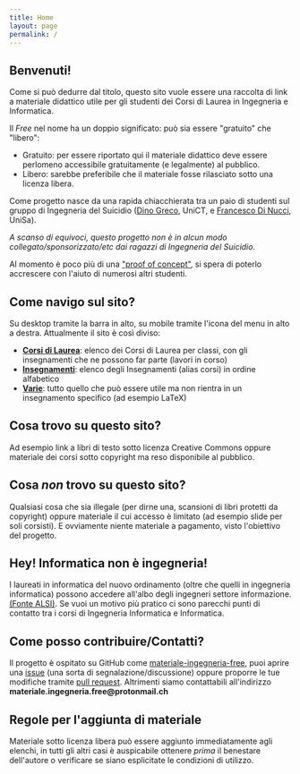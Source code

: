 ```yaml
---
title: Home
layout: page
permalink: /
---
```


## Benvenuti!
Come si può dedurre dal titolo, questo sito vuole essere una raccolta di link a materiale didattico utile per gli studenti dei Corsi di Laurea in Ingegneria e Informatica.

Il _Free_ nel nome ha un doppio significato: può sia essere "gratuito" che "libero":
* Gratuito: per essere riportato qui il materiale didattico deve essere perlomeno accessibile gratuitamente (e legalmente) al pubblico.
* Libero: sarebbe preferibile che il materiale fosse rilasciato sotto una licenza libera.

Come progetto nasce da una rapida chiacchierata tra un paio di studenti sul gruppo di Ingegneria del Suicidio ([Dino Greco](https://github.com/dinosir93), UniCT, e [Francesco Di Nucci](https://github.com/f-dinucci/), UniSa).

*A scanso di equivoci, questo progetto non è in alcun modo collegato/sponsorizzato/etc dai ragazzi di Ingegneria del Suicidio.*

Al momento è poco più di una ["proof of concept"](https://it.wikipedia.org/wiki/Proof_of_concept), si spera di poterlo accrescere con l'aiuto di numerosi altri studenti.

## Come navigo sul sito?
Su desktop tramite la barra in alto, su mobile tramite l'icona del menu in alto a destra.
Attualmente il sito è così diviso:
* [__Corsi di Laurea__](./CdL/CdL): elenco dei Corsi di Laurea per classi, con gli insegnamenti che ne possono far parte (lavori in corso)
* [__Insegnamenti__](./Insegnamenti/Insegnamenti): elenco degli Insegnamenti (alias corsi) in ordine alfabetico
* [__Varie__](./Varie/Varie): tutto quello che può essere utile ma non rientra in un insegnamento specifico (ad esempio LaTeX)

## Cosa trovo su questo sito?
Ad esempio link a libri di testo sotto licenza Creative Commons oppure materiale dei corsi sotto copyright ma reso disponibile al pubblico.

## Cosa *non* trovo su questo sito?
Qualsiasi cosa che sia illegale (per dirne una, scansioni di libri protetti da copyright) oppure materiale il cui accesso è limitato (ad esempio slide per soli corsisti).
E ovviamente niente materiale a pagamento, visto l'obiettivo del progetto.

## Hey! Informatica non è ingegneria!
I laureati in informatica del nuovo ordinamento (oltre che quelli in ingegneria informatica) possono accedere all'albo degli ingegneri settore informazione. [(Fonte ALSI)](http://www.alsi.it/cm/content/iscrizione-allordine-degli-ingegneri-laureati-informatici).
Se vuoi un motivo più pratico ci sono parecchi punti di contatto tra i corsi di Ingegneria Informatica e Informatica.

## Come posso contribuire/Contatti?
Il progetto è ospitato su GitHub come [materiale-ingegneria-free](https://github.com/f-dinucci/materiale-ingegneria-free), puoi aprire una [issue](https://github.com/f-dinucci/materiale-ingegneria-free/issues) (una sorta di segnalazione/discussione) oppure proporre le tue modifiche tramite [pull request](https://github.com/f-dinucci/materiale-ingegneria-free/pulls).
Altrimenti siamo contattabili all'indirizzo __materiale.ingegneria.free@protonmail.ch__ 

## Regole per l'aggiunta di materiale
Materiale sotto licenza libera può essere aggiunto immediatamente agli elenchi, in tutti gli altri casi è auspicabile ottenere _prima_ il benestare dell'autore o verificare se siano esplicitate le condizioni di utilizzo.
